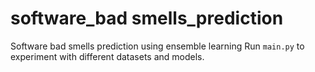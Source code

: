 # software_bad smells_prediction
Software bad smells  prediction using ensemble learning
Run `main.py` to experiment with different datasets and models.
